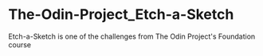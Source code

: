 # The-Odin-Project_Etch-a-Sketch
Etch-a-Sketch is one of the challenges from The Odin Project's Foundation course
